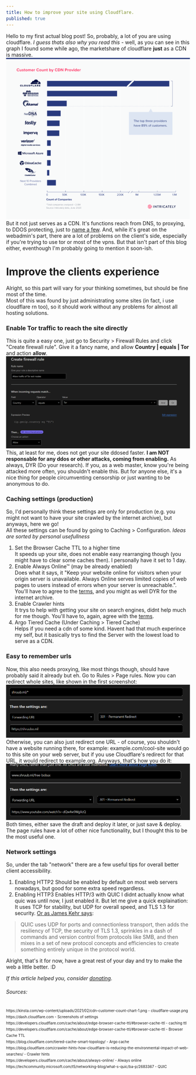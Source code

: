 ```yaml
---
title: How to improve your site using Cloudflare.
published: true
---
```

Hello to my first actual blog post! So, probably, a lot of you are using cloudflare. *I guess thats also why you read this* - well,  as you can see in this graph I found some while ago, the marketshare of cloudflare **just** as a CDN is massive.
![Cloudflare Usage](/assets/cloudflare-usage.png)
But it not just serves as a CDN. It's functions reach from DNS, to proxying, to DDOS protecting, just to [name a few](https://www.cloudflare.com/what-is-cloudflare/). And, while it's great on the webadmin's part, there are a lot of problems on the client's side, especially if you're trying to use tor or most of the vpns. But that isn't part of this blog either, eventhough I'm probably going to mention it soon-ish.

# Improve the clients experience
Alright, so this part will vary for your thinking sometimes, but should be fine most of the time.<br>Most of this was found by just administrating some sites (in fact, i use cloudflare rn too), so it should work without any problems for almost all hosting solutions. 

### Enable Tor traffic to reach the site directly

This is quite a easy one, just go to Security > Firewall Rules and click "Create firewall rule". Give it a fancy name, and allow  **Country | equals | Tor** and action **allow**. 
![Tor Firewall rule](/assets/allow_tor_traffic.png)
This, at least for me, does not get your site ddosed faster. **I am NOT responsable for any ddos or other attacks, coming from enabling.** As always, DYR (Do your research). If you, as a web master, know you're being attacked more often, you shouldn't enable this. But for anyone else, it's a nice thing for people circumventing censorship or just wanting to be anonymous to do.

### Caching settings (production)

So, I'd personally think these settings are only for production (e.g. you might not want to have your site crawled by the internet archive), but anyways, here we go! <br>
All these settings can be found by going to Caching > Configuration. *Ideas are sorted by personal usefullness* 
1. Set the Browser Cache TTL to a higher time <br>
 It speeds up your site, does not enable easy rearranging though (you might have to clear some caches then). I personally have it set to 1 day.
2. Enable Always Online™ (may be already enabled)<br>
Does what it says, it "Keep your website online for visitors when your origin server is unavailable. Always Online serves limited copies of web pages to users instead of errors when your server is unreachable.". You'll have to agree to the [terms](https://www.cloudflare.com/supplemental-terms/#AOBeta), and you might as well DYR for the internet archive.
3. Enable Crawler hints <br>
It trys to help with getting your site on search engines, didnt help much for me though. You'll have to, again, agree with the [terms](https://www.cloudflare.com/supplemental-terms/#crawler-hints).
4. Argo Tiered Cache (Under Caching > Tiered Cache) <br>
Helps if you need a cdn of some kind. Havent had that much experince my self, but it basically trys to find the Server with the lowest load to serve as a CDN.

### Easy to remember urls
Now, this also needs proxying, like most things though, should have probably said it already but eh. Go to Rules > Page rules. Now you can redirect whole sites, like shown in the first screenshot:
![Full page redirect](/assets/full_page_redirect.png)
Otherwise, you can also just redirect one URL - of course, you shouldn't have a website running there, for example: example.com/cool-site would go to this site on your web server, but if you use Cloudflare's redirect for that URL, it would redirect to example.org. Anyways, that's how you do it:
![url redirect](/assets/url_redirect.png)
Both times, either save the draft and deploy it later, or just save & deploy. The page rules have a lot of other nice functionality, but I thought this to be the most useful one.
### Network settings
So, under the tab "network" there are a few useful tips for overall better client accessibility.
1. Enabling HTTP2 
Should be enabled by default on most web servers nowadays, but good for some extra speed regardless.
2. Enabling HTTP3
Enables HTTP/3 with QUIC
I didnt actually know what quic was until now, I just enabled it. But let me give a quick explaination: It uses TCP for stability, but UDP for overall speed, and TLS 1.3 for security.
[Or as James Kehr says](https://techcommunity.microsoft.com/t5/networking-blog/what-s-quic/ba-p/2683367):
> QUIC uses UDP for ports and connectionless transport, then adds the resiliency of TCP, the security of TLS 1.3, sprinkles in a dash of commands and version control from protocols like SMB, and then mixes in a set of new protocol concepts and efficiencies to create something entirely unique in the protocol world.

Alright, that's it for now, have a great rest of your day and try to make the web a little better. :D

_If this article helped you, consider [donating](https://blog.shruubo.ml/about)._

###### Sources:
<font size="1">
https://kinsta.com/wp-content/uploads/2021/02/cdn-customer-count-chart-1.png - cloudflare-usage.png <br>
https://dash.cloudflare.com - Screenshots of settings <br>
https://developers.cloudflare.com/cache/about/edge-browser-cache-ttl/#browser-cache-ttl - caching ttl <br>
https://developers.cloudflare.com/cache/about/edge-browser-cache-ttl/#browser-cache-ttl - ​​
Browser Cache TTL <br>
https://blog.cloudflare.com/tiered-cache-smart-topology/ - Argo cache <br>
https://blog.cloudflare.com/crawler-hints-how-cloudflare-is-reducing-the-environmental-impact-of-web-searches/ - Crawler hints <br>
https://developers.cloudflare.com/cache/about/always-online/ - Always online
https://techcommunity.microsoft.com/t5/networking-blog/what-s-quic/ba-p/2683367 - QUIC
</font>
